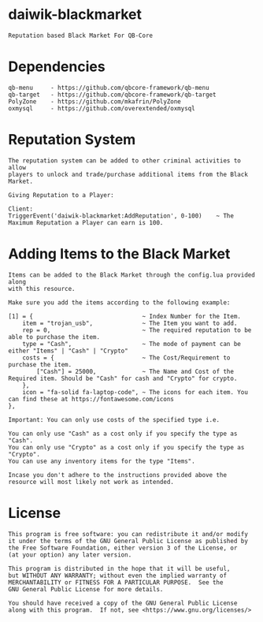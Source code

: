 # daiwik-blackmarket

    Reputation based Black Market For QB-Core

# Dependencies

    qb-menu     - https://github.com/qbcore-framework/qb-menu
    qb-target   - https://github.com/qbcore-framework/qb-target
    PolyZone    - https://github.com/mkafrin/PolyZone
    oxmysql     - https://github.com/overextended/oxmysql

# Reputation System

    The reputation system can be added to other criminal activities to allow 
    players to unlock and trade/purchase additional items from the Black Market. 

    Giving Reputation to a Player:

    Client:
    TriggerEvent('daiwik-blackmarket:AddReputation', 0-100)    ~ The Maximum Reputation a Player can earn is 100.

# Adding Items to the Black Market

    Items can be added to the Black Market through the config.lua provided along
    with this resource.

    Make sure you add the items according to the following example:
    
    [1] = {                               ~ Index Number for the Item.
        item = "trojan_usb",              ~ The Item you want to add.
        rep = 0,                          ~ The required reputation to be able to purchase the item.
        type = "Cash",                    ~ The mode of payment can be either "Items" | "Cash" | "Crypto" 
        costs = {                         ~ The Cost/Requirement to purchase the item. 
            ["Cash"] = 25000,             ~ The Name and Cost of the Required item. Should be "Cash" for cash and "Crypto" for crypto.
        },
        icon = "fa-solid fa-laptop-code", ~ The icons for each item. You can find these at https://fontawesome.com/icons
    },

    Important: You can only use costs of the specified type i.e. 

    You can only use "Cash" as a cost only if you specify the type as "Cash".
    You can only use "Crypto" as a cost only if you specify the type as "Crypto".
    You can use any inventory items for the type "Items".

    Incase you don't adhere to the instructions provided above the resource will most likely not work as intended.

# License

    This program is free software: you can redistribute it and/or modify
    it under the terms of the GNU General Public License as published by
    the Free Software Foundation, either version 3 of the License, or
    (at your option) any later version.

    This program is distributed in the hope that it will be useful,
    but WITHOUT ANY WARRANTY; without even the implied warranty of
    MERCHANTABILITY or FITNESS FOR A PARTICULAR PURPOSE.  See the
    GNU General Public License for more details.

    You should have received a copy of the GNU General Public License
    along with this program.  If not, see <https://www.gnu.org/licenses/>